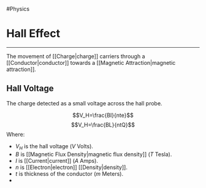 #Physics 

# Hall Effect
---
The movement of [[Charge|charge]] carriers through a [[Conductor|conductor]] towards a [[Magnetic Attraction|magnetic attraction]].

## Hall Voltage
The charge detected as a small voltage across the hall probe.

$$V_H=\frac{BI}{nte}$$
$$V_H=\frac{BL}{ntQ}$$
Where:
- $V_H$ is the hall voltage ($V$ Volts).
- $B$ is [[Magnetic Flux Density|magnetic flux density]] ($T$ Tesla).
- $I$ is [[Current|current]] ($A$ Amps).
- $n$ is [[Electron|electron]] [[Density|density]].
- $t$ is thickness of the conductor ($m$ Meters).
- 